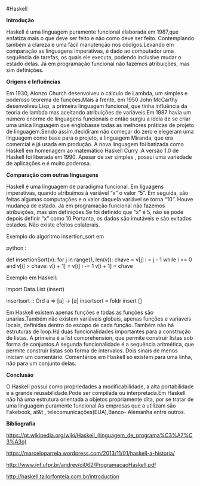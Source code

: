 #Haskell

**Introdução**

Haskell é uma linguagem puramente funcional elaborada em 1987,que enfatiza mais o que deve ser feito e não como deve 
ser feito. Contemplando também a clareza e uma fácil manutenção nos códigos.Levando em comparação as linguagens imperativas, é dado ao
computador uma sequência de tarefas, os quais ele executa, podendo inclusive mudar o estado delas. Já em programação funcional não fazemos atribuições, mas sim definições. 


**Origens e Influências**

Em 1930, Alonzo Church desenvolveu o cálculo de Lambda, um simples e poderoso teorema de funções.Mais a frente, em  1950 John McCarthy desenvolveu Lisp, a primeira linguagem funcional, que tinha influência da teoria de lambda mas aceitando atribuições de variáveis.Em 
1987 havia um número enorme de linguagens funcionais e então surgiu a ideia de se criar uma única linguagem que englobasse 
todas as melhores práticas de projeto de linguagem.Sendo assim,decidiram não começar do zero e elegeram uma linguagem 
como base para o projeto, a linguagem Miranda, que era comercial e já usada em produção. A nova  linguagem foi batizada 
como Haskell em homenagem ao matemático  Haskell Curry .A versão 1.0 de Haskell foi liberada em 1990. Apesar de ser 
simples , possui uma variedade de aplicações e é muito poderosa.

**Comparação com outras linguagens** 


Haskell é uma linguagem de paradigma funcional. Em liguagens imperativas, quando  atribuímos à variável “x” o valor “5”. Em
seguida, são feitas algumas computações e o valor daquela variável se torna “10”. Houve mudança de estado. Já em programação 
funcional não fazemos atribuições, mas sim definições.Se foi definido que “x” é 5, não se pode depois
definir “x” como 10.Portanto, os dados são imutáveis e são evitados estados. Não existe efeitos colaterais.

Exemplo do algoritmo insertion_sort em 

python :

def insertionSort(v):
    for j in range(1, len(v)):
        chave = v[j]
        i = j - 1
        while i >= 0 and v[i] > chave:
            v[i + 1] = v[i]
            i -= 1
        v[i + 1] = chave


Exemplo em Haskell:

import Data.List (insert)

insertsort :: Ord a => [a] -> [a]
insertsort = foldr insert []

 Em Haskell existem apenas funções e todas as funções são unárias.Também não existem variáveis globais, apenas funções e variáveis locais, definidas dentro do escopo de cada função. Também não há estruturas de loop.Há duas funcionalidades importantes para a construção de listas. A primeira é a list comprehension, que permite construir listas sob forma de conjuntos.A segunda funcionalidade é a sequência aritmética, que permite construir listas sob forma de intervalos.
 Dois sinais de menos iniciam um comentário. Comentários em Haskell só existem para uma linha, não para um conjunto delas.

**Conclusão**


 O Haskell possui como propriedades a modificabilidade, a alta portabilidade e a grande reusabilidade.Pode ser compilada 
ou interpretada.Em Haskell não há uma estrutura orientada a objetos propriamente dita, por se tratar de uma linguagem 
puramente funcional.As empresas que a utilizam são Fakebook, at&t , telecomunicações(EUA),Banco- Alemanha entre outros.

**Bibliografia**

https://pt.wikipedia.org/wiki/Haskell_(linguagem_de_programa%C3%A7%C3%A3o)

https://marceloparrela.wordpress.com/2013/11/01/haskell-a-historia/

http://www.inf.ufpr.br/andrey/ci062/ProgramacaoHaskell.pdf

http://haskell.tailorfontela.com.br/introduction
